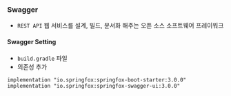 ### Swagger
- `REST API` 웹 서비스를 설계, 빌드, 문서화 해주는 오픈 소스 소프트웨어 프레이워크

#### Swagger Setting
- `build.gradle` 파일
- 의존성 추가
```
implementation "io.springfox:springfox-boot-starter:3.0.0"
implementation "io.springfox:springfox-swagger-ui:3.0.0"
```